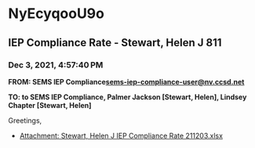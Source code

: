 # NyEcyqooU9o
## IEP Compliance Rate - Stewart, Helen J 811
### Dec 3, 2021, 4:57:40 PM
**FROM: SEMS IEP Compliance<sems-iep-compliance-user@nv.ccsd.net>**

**TO: to SEMS IEP Compliance, Palmer Jackson [Stewart, Helen], Lindsey Chapter [Stewart, Helen]**


Greetings,  





* [Attachment: Stewart, Helen J IEP Compliance Rate 211203.xlsx](NyEcyqooU9o-attachment-1.xlsx)
